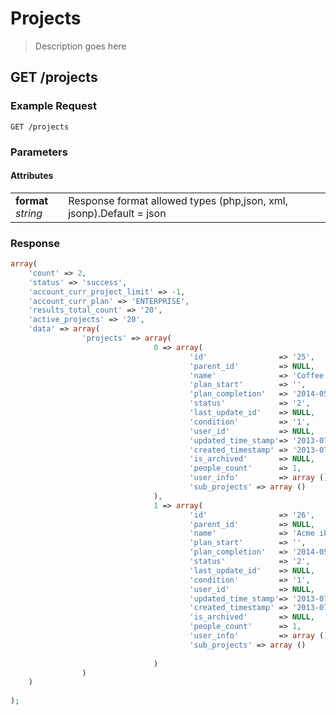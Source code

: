 # Projects

> Description goes here

## GET /projects

### Example Request

`GET /projects`

### Parameters

#### Attributes
<table border="0">
	<tr>
		<td>
			<b>format</b><br/>
			<i>string</i>
		<td>
		<td>
			Response format allowed types (php,json, xml, jsonp).Default = json
		</td>
	</tr>

</table>


		 

### Response

```php
array(
	'count' => 2,
	'status' => 'success',
	'account_curr_project_limit' => -1,
	'account_curr_plan' => 'ENTERPRISE',
	'results_total_count' => '20',
	'active_projects' => '20',
	'data' => array(
				'projects' => array(
								0 => array(
										'id'				=> '25',
										'parent_id'			=> NULL,
										'name'				=> 'Coffee shop website redesign',
										'plan_start' 		=> '',
										'plan_completion' 	=> '2014-05-16',
										'status' 			=> '2', 
										'last_update_id'	=> NULL,
										'condition' 		=> '1',
										'user_id' 			=> NULL, 
										'updated_time_stamp'=> '2013-07-20T10:18:45+05:30',
										'created_timestamp' => '2013-07-20T10:18:45+05:30',
										'is_archived' 		=> NULL,
										'people_count' 		=> 1,
										'user_info' 		=> array (),
										'sub_projects' => array ()
								),
								1 => array(
										'id'				=> '26',
										'parent_id'			=> NULL,
										'name'				=> 'Acme iPhone App',
										'plan_start' 		=> '',
										'plan_completion' 	=> '2014-05-16',
										'status' 			=> '2', 
										'last_update_id'	=> NULL,
										'condition' 		=> '1',
										'user_id' 			=> NULL, 
										'updated_time_stamp'=> '2013-07-20T10:18:45+05:30',
										'created_timestamp' => '2013-07-20T10:18:45+05:30',
										'is_archived' 		=> NULL,
										'people_count' 		=> 1,
										'user_info' 		=> array (),
										'sub_projects' => array ()
										
								)
				)
	)
		
);
```
